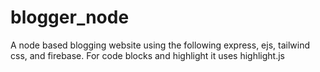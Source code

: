 # blogger_node

A node based blogging website using the following express, ejs, tailwind css, and firebase.
For code blocks and highlight it uses highlight.js
